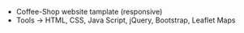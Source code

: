 - Coffee-Shop website tamplate (responsive)
- Tools ->
    HTML, CSS, Java Script, jQuery, Bootstrap, Leaflet Maps

